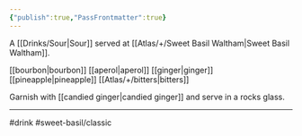 ```yaml
---
{"publish":true,"PassFrontmatter":true}
---
```



A [[Drinks/Sour\|Sour]] served at [[Atlas/+/Sweet Basil Waltham\|Sweet Basil Waltham]].

[[bourbon\|bourbon]]
[[aperol\|aperol]]
[[ginger\|ginger]]
[[pineapple\|pineapple]]
[[Atlas/+/bitters\|bitters]]

Garnish with [[candied ginger\|candied ginger]] and serve in a rocks glass.


---
#drink
#sweet-basil/classic
